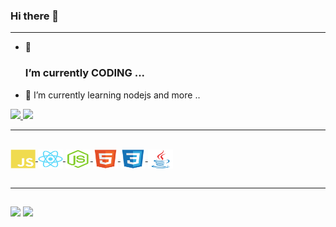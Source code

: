 ### Hi there 👋
 <hr/>

- 🔭<H3> I’m currently  CODING ... </H3>
- 🌱 I’m currently learning nodejs and more ..


<!-- 🤔 I’m looking for help with ...
- 💬 Ask me about ...
- 📫 How to reach me: ...
- 👯 I’m looking to collaborate on ...
- ⚡ Fun fact: ... --!>

 <div>
  <a href="https://github.com/rniochy">
  <img height="160em" src="https://github-readme-stats.vercel.app/api?username=rniochy&show_icons=true&theme=dracula&include_all_commits=true&count_private=true"/>
  <img height="160em" src="https://github-readme-stats.vercel.app/api/top-langs/?username=rniochy&layout=compact&langs_count=7&theme=dracula"/>
</div>
 <hr/>
 <div style="display: inline_block"><br>
  <img align="center" alt="rniochy-Js" height="30" width="40" src="https://raw.githubusercontent.com/devicons/devicon/master/icons/javascript/javascript-plain.svg">
   <img align="center" alt="rniochy-React" height="30" width="40" src="https://raw.githubusercontent.com/devicons/devicon/master/icons/react/react-original.svg">
  <img align="center" alt="rniochy-nodejs" height="30" width="40" src="https://raw.githubusercontent.com/devicons/devicon/master/icons/nodejs/nodejs-original.svg">
  <img align="center" alt="rniochy-HTML" height="30" width="40" src="https://raw.githubusercontent.com/devicons/devicon/master/icons/html5/html5-original.svg">
  <img align="center" alt="rniochy-CSS" height="30" width="40" src="https://raw.githubusercontent.com/devicons/devicon/master/icons/css3/css3-original.svg">
  <img align="center" alt="rniochy-Java" height="30" width="40" src="https://raw.githubusercontent.com/devicons/devicon/master/icons/java/java-original.svg">
</div>
 <br>
 <hr/>
<h2></h2>
 <div style="margin-bottom: 20px"> 
  <a href = "mailto:lniochy@gmail.com"><img src="https://img.shields.io/badge/-Gmail-%23333?style=for-the-badge&logo=gmail&logoColor=white" target="_blank"></a>
  <a href="https://www.linkedin.com/in/rniochy" target="_blank"><img src="https://img.shields.io/badge/-LinkedIn-%230077B5?style=for-the-badge&logo=linkedin&logoColor=white" target="_blank"></a> 
</div>

